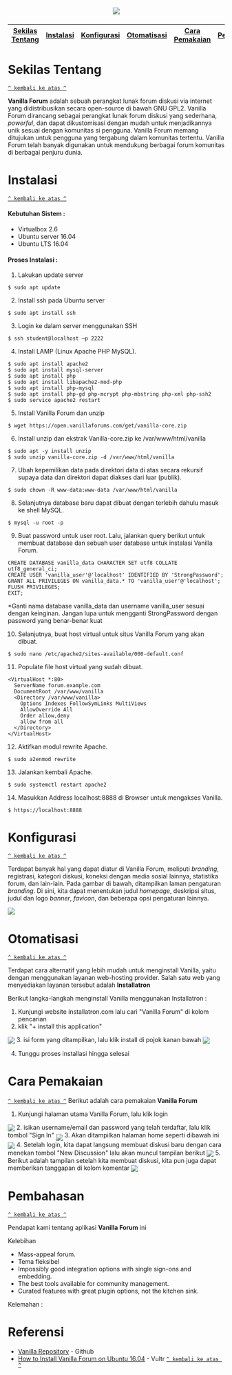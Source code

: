 <h5 align="center"><img src="https://camo.githubusercontent.com/316411cdc29cf834af3ba95fdfddd619ef42d58c/687474703a2f2f696d616765732e762d63646e2e6e65742f76616e696c6c612d626c61636b2d6c6f676f2d3430302e737667"></h5>


[Sekilas Tentang](#sekilas-tentang) | [Instalasi](#instalasi) | [Konfigurasi](#konfigurasi) | [Otomatisasi](#otomatisasi) | [Cara Pemakaian](#cara-pemakaian) | [Pembahasan](#pembahasan) | [Referensi](#referensi)
:---:|:---:|:---:|:---:|:---:|:---:|:---:

# Sekilas Tentang
[`^ kembali ke atas ^`](#)

**Vanilla Forum** adalah sebuah perangkat lunak forum diskusi via internet yang didistribusikan secara open-source
di bawah GNU GPL2. Vanilla Forum dirancang sebagai perangkat lunak forum diskusi yang sederhana, <i>powerful</i>,
dan dapat dikustomisasi dengan mudah untuk menjadikannya unik sesuai dengan komunitas si pengguna. Vanilla Forum
memang ditujukan untuk pengguna yang tergabung dalam komunitas tertentu. Vanilla Forum telah banyak digunakan
untuk mendukung berbagai forum komunitas di berbagai penjuru dunia.

# Instalasi
[`^ kembali ke atas ^`](#)

#### Kebutuhan Sistem :
- Virtualbox 2.6
- Ubuntu server 16.04
- Ubuntu LTS 16.04

#### Proses Instalasi :
1. Lakukan update server
```
$ sudo apt update
```
2. Install ssh pada Ubuntu server
```
$ sudo apt install ssh
```

3. Login ke dalam server menggunakan SSH
```
$ ssh student@localhost –p 2222
```

4. Install LAMP (Linux Apache PHP MySQL).
```
$ sudo apt install apache2 
$ sudo apt install mysql-server 
$ sudo apt install php 
$ sudo apt install libapache2-mod-php 
$ sudo apt install php-mysql 
$ sudo apt install php-gd php-mcrypt php-mbstring php-xml php-ssh2 
$ sudo service apache2 restart 
```
5. Install Vanilla Forum dan unzip
```
$ wget https://open.vanillaforums.com/get/vanilla-core.zip 
```
6. Install unzip dan ekstrak Vanilla-core.zip ke /var/www/html/vanilla 
```
$ sudo apt -y install unzip 
$ sudo unzip vanilla-core.zip -d /var/www/html/vanilla 

```
7. Ubah kepemilikan data pada direktori data di atas secara rekursif supaya data dan direktori dapat diakses dari luar (publik).
```
$ sudo chown -R www-data:www-data /var/www/html/vanilla 
```
8. Selanjutnya database baru dapat dibuat dengan terlebih dahulu masuk ke shell MySQL.
```
$ mysql -u root -p 
```
9. Buat password untuk user root. Lalu, jalankan query berikut untuk membuat database dan sebuah user database untuk instalasi Vanilla Forum. 
```
CREATE DATABASE vanilla_data CHARACTER SET utf8 COLLATE utf8_general_ci; 
CREATE USER 'vanilla_user'@'localhost' IDENTIFIED BY 'StrongPassword'; 
GRANT ALL PRIVILEGES ON vanilla_data.* TO 'vanilla_user'@'localhost'; 
FLUSH PRIVILEGES; 
EXIT;
```
*Ganti nama database vanilla_data dan username vanilla_user sesuai dengan keinginan. Jangan lupa untuk mengganti StrongPassword dengan password yang benar-benar kuat

10. Selanjutnya, buat host virtual untuk situs Vanilla Forum yang akan dibuat.
```
$ sudo nano /etc/apache2/sites-available/000-default.conf 
```
11. Populate file host virtual yang sudah dibuat.
```
<VirtualHost *:80> 
  ServerName forum.example.com 
  DocumentRoot /var/www/vanilla 
  <Directory /var/www/vanilla> 
    Options Indexes FollowSymLinks MultiViews 
    AllowOverride All 
    Order allow,deny 
    allow from all 
  </Directory> 
</VirtualHost> 
```
12. Aktifkan modul rewrite Apache. 
```
$ sudo a2enmod rewrite 
```
13. Jalankan kembali Apache.
```
$ sudo systemctl restart apache2
```

14. Masukkan Address localhost:8888 di Browser untuk mengakses Vanilla.
```
$ https://localhost:8888
```

# Konfigurasi
[`^ kembali ke atas ^`](#)

Terdapat banyak hal yang dapat diatur di Vanilla Forum, meliputi <i>branding</i>, registrasi, kategori diskusi, koneksi dengan media
sosial lainnya, statistika forum, dan lain-lain. Pada gambar di bawah, ditampilkan laman pengaturan <i>branding</i>. Di sini, kita dapat
menentukan judul <i>homepage</i>, deskripsi situs, judul dan logo <i>banner</i>, <i>favicon</i>, dan beberapa opsi pengaturan lainnya.

<img src="https://github.com/alifaz/project-komdat-vanilla/blob/screenshot/screenshot-localhost%208888-2018-03-19-17-32-28.png" align="center">


# Otomatisasi
[`^ kembali ke atas ^`](#)

Terdapat cara alternatif yang lebih mudah untuk menginstall Vanilla, yaitu dengan menggunakan layanan web-hosting provider. Salah satu web yang menyediakan layanan tersebut adalah <strong>Installatron</strong> 

Berikut langka-langkah menginstall Vanilla menggunakan Installatron : 
1. Kunjungi website installatron.com lalu cari "Vanilla Forum" di kolom pencarian
2. klik "+ install this application" 
<img src="https://github.com/alifaz/project-komdat-vanilla/blob/master/screenshot-installatron.com-2018-03-19-17-35-46.png" align="center">
3. isi form yang ditampilkan, lalu klik install di pojok kanan bawah
<img src="https://github.com/alifaz/project-komdat-vanilla/blob/master/installaron.png" align="center">

4. Tunggu proses installasi hingga selesai


# Cara Pemakaian
[`^ kembali ke atas ^`](#)
Berikut adalah cara pemakaian <strong>Vanilla Forum</strong>
1. Kunjungi halaman utama Vanilla Forum, lalu klik login
<img src="https://github.com/alifaz/project-komdat-vanilla/blob/master/tampilan%20awal.png" align="center">
2. isikan username/email dan password yang telah terdaftar, lalu klik tombol "Sign In"
<img src="https://github.com/alifaz/project-komdat-vanilla/blob/master/login.jpg" align="middle">
3. Akan ditampilkan halaman home seperti dibawah ini 
<img src="https://github.com/alifaz/project-komdat-vanilla/blob/master/home.png" align="center">
4. Setelah login, kita dapat langsung membuat diskusi baru dengan cara menekan tombol "New Discussion" lalu akan muncul tampilan berikut 
<img src="https://github.com/alifaz/project-komdat-vanilla/blob/master/screenshot-localhost%208888-2018-03-19-17-39-35.png" align="center">
5. Berikut adalah tampilan setelah kita membuat diskusi, kita pun juga dapat memberikan tanggapan di kolom komentar
<img src="https://github.com/alifaz/project-komdat-vanilla/blob/master/screenshot-localhost%208888-2018-03-19-17-41-50.png" align="center">


# Pembahasan
[`^ kembali ke atas ^`](#)

Pendapat kami tentang aplikasi **Vanilla Forum** ini

Kelebihan
- Mass-appeal forum.
- Tema fleksibel
- Impossibly good integration options with single sign-ons and embedding.
- The best tools available for community management.
- Curated features with great plugin options, not the kitchen sink.

Kelemahan :

# Referensi
- <a href="https://github.com/vanilla/vanilla">Vanilla Repository</a> - Github
- <a href="https://www.vultr.com/docs/how-to-install-vanilla-forum-on-ubuntu-16-04">How to Install Vanilla Forum on Ubuntu 16.04<a> - Vultr 
[`^ kembali ke atas ^`](#)
